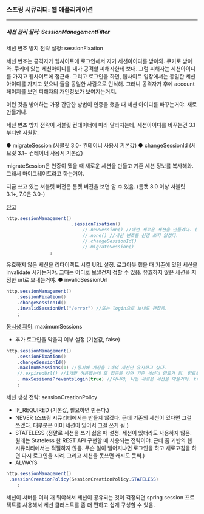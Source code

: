 <h3>스프링 시큐리티: 웹 애플리케이션</h3>
<hr/>
<h5>세션 관리 필터: SessionManagementFilter</h5>

세션 변조 방지 전략 설정: sessionFixation

세션 변조는 공격자가 웹사이트에 로그인해서 자기 세션아이디를 받아와. 쿠키로 받아와. 쿠키에 있는 세션아이디를 내가 공격할 피해자한테 보내. 그럼 피해자는 세션아이디를 가지고 웹사이트에 접근해. 그리고 로그인을 하면, 웹사이트 입장에서는 동일한 세션아이디를 가지고 있으니 둘을 동일한 사람으로 인식해. 그러니 공격자가 후에 account 페이지를 보면 피해자의 개인정보가 보여지는거지.

이런 것을 방어하는 가장 간단한 방법이 인증을 했을 때 세션 아이디를 바꾸는거야. 새로 만들거나. 

세션 변조 방지 전략이 서블릿 컨테이너에 따라 달라지는데, 세션아이디를 바꾸는건 3.1부터만 지원함.

● migrateSession (서블릿 3.0- 컨테이너 사용시 기본값)
● changeSessionId (서브릿 3.1+ 컨테이너 사용시 기본값)

migrateSession은 인증이 됐을 때 새로운 세션을 만들고 기존 세션 정보를 복사해와. 그래서 마이그레이트라고 하는거야.

지금 쓰고 있는 서블릿 버전은 톰캣 버전을 보면 알 수 있음. (톰캣 8.0 이상 서블릿 3.1+, 7.0은 3.0-)

[참고](https://docs.spring.io/spring-security/site/docs/5.1.5.RELEASE/reference/htmlsingle/#nsa-session-management-attributes)

```java
http.sessionManagement()
                        .sessionFixation()
                            //.newSession() //매번 새로운 세션을 만들겠다. (기존 세션 애트리뷰트를 가져오지 않겠다는 의미라 자주 쓰이지는 않을 거래)
                            //.none() //세션 변조를 신경 쓰지 않겠다.
                            //.changeSessionId()
                            //.migrateSession()
                ;
```

유효하지 않은 세션을 리다이렉트 시킬 URL 설정. 로그아웃 했을 때 기존에 있던 세션을 invalidate 시키는거야. 그때는 어디로 보낼건지 정할 수 있음. 유효하지 않은 세션을 지정한 url로 보내는거야.
	● invalidSessionUrl

```java
http.sessionManagement()
    .sessionFixation()
    .changeSessionId()
    .invalidSessionUrl("/error") //또는 login으로 보내도 괜찮음.
    ;
```

[동시성 제어](https://docs.spring.io/spring-security/site/docs/5.1.5.RELEASE/reference/htmlsingle/#nsa-concurrency-control): maximumSessions

- 추가 로그인을 막을지 여부 설정 (기본값, false)

```java
http.sessionManagement()
    .sessionFixation()
    .changeSessionId()
    .maximumSessions(1) //동시에 계정을 1개의 세션만 유지하고 싶다.
    //.expiredUrl() //1개만 허용했는데 또 접근을 하면 기존 세션이 만료가 됨. 만료됐을 때 어디로 보낼지 정할 수 있어.
    . maxSessionsPreventsLogin(true) //아니야, 나는 새로운 세션을 막을거야. true를 설정하면 됨. 기본값은 false.
    ;
```

세션 생성 전략: sessionCreationPolicy

- IF_REQUIRED (기본값, 필요하면 만든다.)
- NEVER (스프링 시큐리티에서는 만들지 않겠다. 근데 기존의 세션이 있다면 그걸 쓰겠다. 대부분은 이미 세션이 있어서 그걸 쓰게 됨.)
- STATELESS (정말로 세션을 쓰기 싫을 때 설정. 세션이 있더라도 사용하지 않음. 원래는 Stateless 한 REST API 구현할 때 사용되는 전략이야. 근데 폼 기반의 웹 시큐리티에서는 적절하지 않음. 무슨 일이 벌어지냐면 로그인을 하고 새로고침을 하면 다시 로그인을 시켜. 그리고 세션을 못쓰면 캐시도 못써.)
- ALWAYS

```java
http.sessionManagement()
 .sessionCreationPolicy(SessionCreationPolicy.STATELESS)
    ;
```

세션이 서버를 여러 개 둬야해서 세션이 공유되는 것이 걱정되면 spring session 프로젝트를 사용해서 세션 클러스트를 좀 더 편하고 쉽게 구성할 수 있음.

